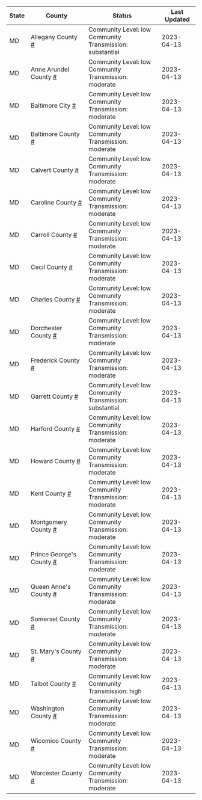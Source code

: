 State | County | Status | Last Updated
--- | --- | --- | --- 
MD | Allegany County <a href="#allegany_county">#</a> | <a name="allegany_county"></a>Community Level: low<br/>Community Transmission: substantial | 2023-04-13
MD | Anne Arundel County <a href="#anne_arundel_county">#</a> | <a name="anne_arundel_county"></a>Community Level: low<br/>Community Transmission: moderate | 2023-04-13
MD | Baltimore City <a href="#baltimore_city">#</a> | <a name="baltimore_city"></a>Community Level: low<br/>Community Transmission: moderate | 2023-04-13
MD | Baltimore County <a href="#baltimore_county">#</a> | <a name="baltimore_county"></a>Community Level: low<br/>Community Transmission: moderate | 2023-04-13
MD | Calvert County <a href="#calvert_county">#</a> | <a name="calvert_county"></a>Community Level: low<br/>Community Transmission: moderate | 2023-04-13
MD | Caroline County <a href="#caroline_county">#</a> | <a name="caroline_county"></a>Community Level: low<br/>Community Transmission: moderate | 2023-04-13
MD | Carroll County <a href="#carroll_county">#</a> | <a name="carroll_county"></a>Community Level: low<br/>Community Transmission: moderate | 2023-04-13
MD | Cecil County <a href="#cecil_county">#</a> | <a name="cecil_county"></a>Community Level: low<br/>Community Transmission: moderate | 2023-04-13
MD | Charles County <a href="#charles_county">#</a> | <a name="charles_county"></a>Community Level: low<br/>Community Transmission: moderate | 2023-04-13
MD | Dorchester County <a href="#dorchester_county">#</a> | <a name="dorchester_county"></a>Community Level: low<br/>Community Transmission: moderate | 2023-04-13
MD | Frederick County <a href="#frederick_county">#</a> | <a name="frederick_county"></a>Community Level: low<br/>Community Transmission: moderate | 2023-04-13
MD | Garrett County <a href="#garrett_county">#</a> | <a name="garrett_county"></a>Community Level: low<br/>Community Transmission: substantial | 2023-04-13
MD | Harford County <a href="#harford_county">#</a> | <a name="harford_county"></a>Community Level: low<br/>Community Transmission: moderate | 2023-04-13
MD | Howard County <a href="#howard_county">#</a> | <a name="howard_county"></a>Community Level: low<br/>Community Transmission: moderate | 2023-04-13
MD | Kent County <a href="#kent_county">#</a> | <a name="kent_county"></a>Community Level: low<br/>Community Transmission: moderate | 2023-04-13
MD | Montgomery County <a href="#montgomery_county">#</a> | <a name="montgomery_county"></a>Community Level: low<br/>Community Transmission: moderate | 2023-04-13
MD | Prince George's County <a href="#prince_george's_county">#</a> | <a name="prince_george's_county"></a>Community Level: low<br/>Community Transmission: moderate | 2023-04-13
MD | Queen Anne's County <a href="#queen_anne's_county">#</a> | <a name="queen_anne's_county"></a>Community Level: low<br/>Community Transmission: moderate | 2023-04-13
MD | Somerset County <a href="#somerset_county">#</a> | <a name="somerset_county"></a>Community Level: low<br/>Community Transmission: moderate | 2023-04-13
MD | St. Mary's County <a href="#st._mary's_county">#</a> | <a name="st._mary's_county"></a>Community Level: low<br/>Community Transmission: moderate | 2023-04-13
MD | Talbot County <a href="#talbot_county">#</a> | <a name="talbot_county"></a>Community Level: low<br/>Community Transmission: high | 2023-04-13
MD | Washington County <a href="#washington_county">#</a> | <a name="washington_county"></a>Community Level: low<br/>Community Transmission: moderate | 2023-04-13
MD | Wicomico County <a href="#wicomico_county">#</a> | <a name="wicomico_county"></a>Community Level: low<br/>Community Transmission: moderate | 2023-04-13
MD | Worcester County <a href="#worcester_county">#</a> | <a name="worcester_county"></a>Community Level: low<br/>Community Transmission: moderate | 2023-04-13

